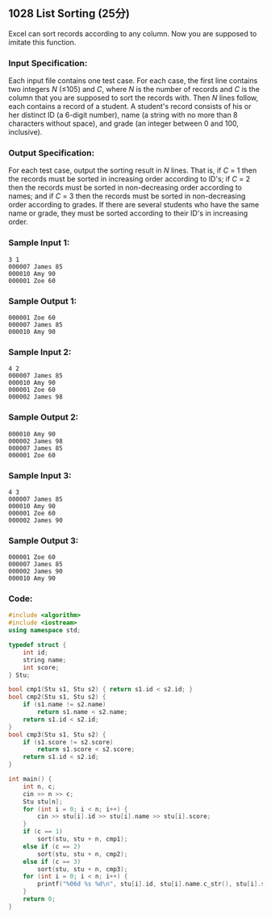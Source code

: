 ##  **1028** **List Sorting** (25分)

Excel can sort records according to any column. Now you are supposed to imitate this function.

### Input Specification:

Each input file contains one test case. For each case, the first line contains two integers *N* (≤105) and *C*, where *N* is the number of records and *C* is the column that you are supposed to sort the records with. Then *N* lines follow, each contains a record of a student. A student's record consists of his or her distinct ID (a 6-digit number), name (a string with no more than 8 characters without space), and grade (an integer between 0 and 100, inclusive).

### Output Specification:

For each test case, output the sorting result in *N* lines. That is, if *C* = 1 then the records must be sorted in increasing order according to ID's; if *C* = 2 then the records must be sorted in non-decreasing order according to names; and if *C* = 3 then the records must be sorted in non-decreasing order according to grades. If there are several students who have the same name or grade, they must be sorted according to their ID's in increasing order.

### Sample Input 1:

```in
3 1
000007 James 85
000010 Amy 90
000001 Zoe 60
```

### Sample Output 1:

```out
000001 Zoe 60
000007 James 85
000010 Amy 90
```

### Sample Input 2:

```in
4 2
000007 James 85
000010 Amy 90
000001 Zoe 60
000002 James 98
```

### Sample Output 2:

```out
000010 Amy 90
000002 James 98
000007 James 85
000001 Zoe 60
```

### Sample Input 3:

```in
4 3
000007 James 85
000010 Amy 90
000001 Zoe 60
000002 James 90
```

### Sample Output 3:

```out
000001 Zoe 60
000007 James 85
000002 James 90
000010 Amy 90
```

### Code:

```c++
#include <algorithm>
#include <iostream>
using namespace std;

typedef struct {
    int id;
    string name;
    int score;
} Stu;

bool cmp1(Stu s1, Stu s2) { return s1.id < s2.id; }
bool cmp2(Stu s1, Stu s2) {
    if (s1.name != s2.name)
        return s1.name < s2.name;
    return s1.id < s2.id;
}
bool cmp3(Stu s1, Stu s2) {
    if (s1.score != s2.score)
        return s1.score < s2.score;
    return s1.id < s2.id;
}

int main() {
    int n, c;
    cin >> n >> c;
    Stu stu[n];
    for (int i = 0; i < n; i++) {
        cin >> stu[i].id >> stu[i].name >> stu[i].score;
    }
    if (c == 1)
        sort(stu, stu + n, cmp1);
    else if (c == 2)
        sort(stu, stu + n, cmp2);
    else if (c == 3)
        sort(stu, stu + n, cmp3);
    for (int i = 0; i < n; i++) {
        printf("%06d %s %d\n", stu[i].id, stu[i].name.c_str(), stu[i].score);
    }
    return 0;
}
```


